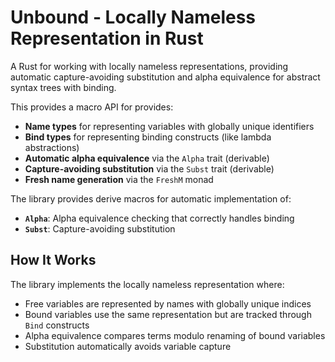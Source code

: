 # Unbound - Locally Nameless Representation in Rust

A Rust for working with locally nameless representations, providing automatic capture-avoiding substitution and alpha equivalence for abstract syntax trees with binding.

This provides a macro API for provides:

- **Name types** for representing variables with globally unique identifiers
- **Bind types** for representing binding constructs (like lambda abstractions)
- **Automatic alpha equivalence** via the `Alpha` trait (derivable)
- **Capture-avoiding substitution** via the `Subst` trait (derivable)
- **Fresh name generation** via the `FreshM` monad

The library provides derive macros for automatic implementation of:

- **`Alpha`**: Alpha equivalence checking that correctly handles binding
- **`Subst`**: Capture-avoiding substitution

## How It Works

The library implements the locally nameless representation where:
- Free variables are represented by names with globally unique indices
- Bound variables use the same representation but are tracked through `Bind` constructs
- Alpha equivalence compares terms modulo renaming of bound variables
- Substitution automatically avoids variable capture
